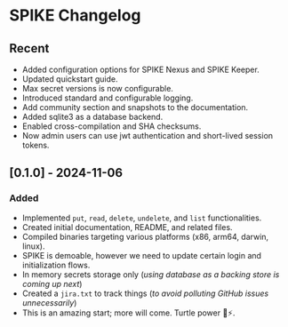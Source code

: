 # SPIKE Changelog

## Recent

* Added configuration options for SPIKE Nexus and SPIKE Keeper.
* Updated quickstart guide.
* Max secret versions is now configurable.
* Introduced standard and configurable logging.
* Add community section and snapshots to the documentation.
* Added sqlite3 as a database backend.
* Enabled cross-compilation and SHA checksums.
* Now admin users can use jwt authentication and short-lived session tokens.

## [0.1.0] - 2024-11-06

### Added

* Implemented `put`, `read`, `delete`, `undelete`, and `list` functionalities.
* Created initial documentation, README, and related files.
* Compiled binaries targeting various platforms (x86, arm64, darwin, linux).
* SPIKE is demoable, however we need to update certain login and initialization
  flows.
* In memory secrets storage only (*using database as a backing store is coming up
  next*)
* Created a `jira.txt` to track things (*to avoid polluting GitHub issues
  unnecessarily*)
* This is an amazing start; more will come. Turtle power 🐢⚡️.